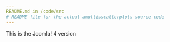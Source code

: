 ```yaml
--- 
README.md in /code/src 
# README file for the actual amultisscatterplots source code 
--- 
```

This is the Joomla! 4 version
